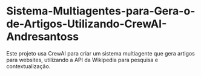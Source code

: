 # Sistema-Multiagentes-para-Gera-o-de-Artigos-Utilizando-CrewAI-Andresantoss
Este projeto usa CrewAI para criar um sistema multiagente que gera artigos para websites, utilizando a API da Wikipedia para pesquisa e contextualização.
